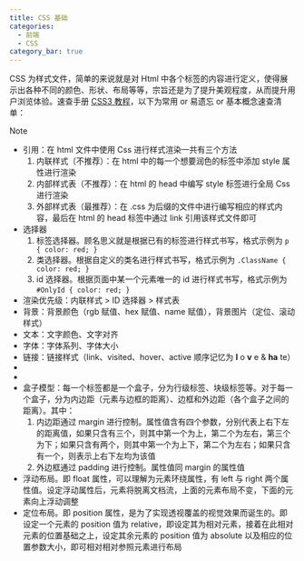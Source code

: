 ```yaml
---
title: CSS 基础
categories: 
  - 前端
  - CSS
category_bar: true
---
```


CSS 为样式文件，简单的来说就是对 Html 中各个标签的内容进行定义，使得展示出各种不同的颜色、形状、布局等等，宗旨还是为了提升美观程度，从而提升用户浏览体验。速查手册 [CSS3 教程](https://www.runoob.com/css3/css3-tutorial.html)，以下为常用 or 易遗忘 or 基本概念速查清单：

> [!note]
>
> - 引用：在 html 文件中使用 Css 进行样式渲染一共有三个方法
>     1. 内联样式（不推荐）：在 html 中的每一个想要润色的标签中添加 style 属性进行渲染
>     2. 内部样式表（不推荐）：在 html 的 head 中编写 style 标签进行全局 Css 进行渲染
>     3. 外部样式表（最推荐）：在 .css 为后缀的文件中进行编写相应的样式内容，最后在 html 的 head 标签中通过 link 引用该样式文件即可
> - 选择器
>     1. 标签选择器。顾名思义就是根据已有的标签进行样式书写，格式示例为 `p { color: red; }`
>     2. 类选择器。根据自定义的类名进行样式书写，格式示例为 `.ClassName { color: red; }`
>     3. id 选择器。根据页面中某一个元素唯一的 id 进行样式书写，格式示例为 `#OnlyId { color: red; }`
> - 渲染优先级：内联样式 > ID 选择器 > 样式表
> - 背景：背景颜色（rgb 赋值、hex 赋值、name 赋值），背景图片（定位、滚动样式）
> - 文本：文字颜色、文字对齐
> - 字体：字体系列、字体大小
> - 链接：链接样式（link、visited、hover、active 顺序记忆为 **l** o **v** e & **ha** te）
> - 
> - 
> - 盒子模型：每一个标签都是一个盒子，分为行级标签、块级标签等。对于每一个盒子，分为内边距（元素与边框的距离）、边框和外边距（各个盒子之间的距离）。其中：
>     1. 内边距通过 margin 进行控制。属性值含有四个参数，分别代表上右下左的距离值，如果只含有三个，则其中第一个为上，第二个为左右，第三个为下；如果只含有两个，则其中第一个为上下，第二个为左右；如果只含有一个，则表示上右下左均为该值
>     2. 外边框通过 padding 进行控制。属性值同 margin 的属性值
> - 浮动布局。即 float 属性，可以理解为元素环绕属性，有 left 与 right 两个属性值。设定浮动属性后，元素将脱离文档流，上面的元素布局不变，下面的元素向上浮动调整
> - 定位布局。即 position 属性，是为了实现透视覆盖的视觉效果而诞生的。即设定一个元素的 position 值为 relative，即设定其为相对元素，接着在此相对元素的位置基础之上，设定其余元素的 position 值为 absolute 以及相应的位置参数大小，即可相对相对参照元素进行布局